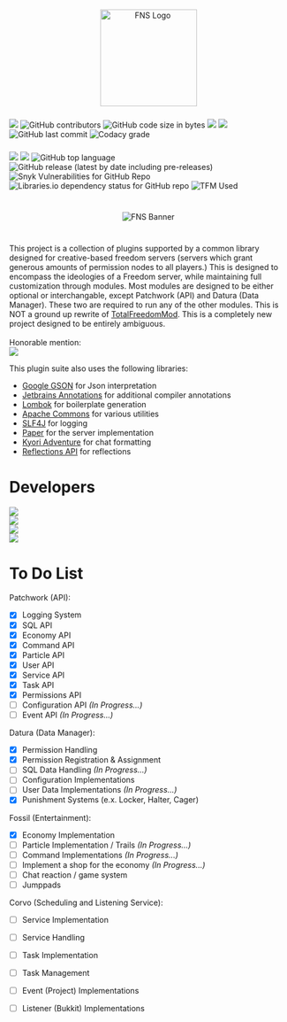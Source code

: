 [Google GSON]: https://github.com/google/gson "Google GSON"

[Jetbrains Annotations]: https://github.com/JetBrains/JetBrains.Annotations "JetBrains Annotations"

[Lombok]: https://github.com/projectlombok/lombok "Lombok"

[Apache Commons]: https://github.com/apache/commons-lang "Apache Commons"

[SLF4J]: https://github.com/qos-ch/slf4j "SLF4J"

[Paper]: https://github.com/PaperMC/Paper "Paper"

[Kyori Adventure]: https://github.com/KyoriPowered/adventure "Kyori Adventure"

[Reflections API]: https://github.com/ronmamo/reflections "Reflections API"

[TotalFreedomMod]: https://github.com/AtlasMediaGroup/TotalFreedomMod "TotalFreedomMod"

#####

<p align="center">
  <img src="https://simplexdev.app/images/fns-content/fnslogo-icon.png" width=175 height=175 alt="FNS Logo">
</p>

###

[<img src="https://img.shields.io/static/v1?label=%20&message=Help%20Wanted&color=red&style=for-the-badge">](https://discord.gg/4PdtmrVNRx)
![GitHub contributors](https://img.shields.io/github/contributors/AtlasMediaGroup/Freedom-Network-Suite?style=for-the-badge)
![GitHub code size in bytes](https://img.shields.io/github/languages/code-size/AtlasMediaGroup/Freedom-Network-Suite?style=for-the-badge)
[<img src="https://img.shields.io/github/issues/AtlasMediaGroup/Freedom-Network-Suite?style=for-the-badge">](https://github.com/AtlasMediaGroup/Freedom-Network-Suite/issues)
[<img src="https://img.shields.io/github/issues-pr/AtlasMediaGroup/Freedom-Network-Suite?style=for-the-badge">](https://github.com/AtlasMediaGroup/Freedom-Network-Suite/pulls)
![GitHub last commit](https://img.shields.io/github/last-commit/AtlasMediaGroup/Freedom-Network-Suite?style=for-the-badge)
![Codacy grade](https://img.shields.io/codacy/grade/176b8003312c4602afb9be7706aef146?style=for-the-badge)

###

[<img src="https://img.shields.io/static/v1?label=Roadmap&message=Google%20Docs&color=4285F4&style=for-the-badge&logo=googledrive">](https://docs.google.com/document/d/197fwNo076RsCiPW6e6QWaGEzTGnDcRuf5FBA6lNeiPE)
[<img src="https://img.shields.io/github/license/AtlasMediaGroup/Freedom-Network-Suite?style=for-the-badge">](https://github.com/AtlasMediaGroup/Freedom-Network-Suite/blob/kitchen-sink/LICENSE.md)
![GitHub top language](https://img.shields.io/github/languages/top/AtlasMediaGroup/Freedom-Network-Suite?style=for-the-badge&logo=github)
![GitHub release (latest by date including pre-releases)](https://img.shields.io/github/v/release/AtlasMediaGroup/Freedom-Network-Suite?include_prereleases&style=for-the-badge&logo=github)
![Snyk Vulnerabilities for GitHub Repo](https://img.shields.io/snyk/vulnerabilities/github/AtlasMediaGroup/Freedom-Network-Suite?style=for-the-badge)
![Libraries.io dependency status for GitHub repo](https://img.shields.io/librariesio/github/AtlasMediaGroup/Freedom-Network-Suite?style=for-the-badge)
![TFM Used](https://img.shields.io/static/v1?label=TFM%20Code%20Used&message=0%25&color=red&style=for-the-badge&logo=tensorflow)

#

<p align="center">
  <img src="https://simplexdev.app/images/fns-content/fnslogo.png" alt="FNS Banner">
</p>

#

This project is a collection of plugins supported by a common library designed for creative-based freedom servers (servers which grant generous amounts of permission nodes to all players.)
This is designed to encompass the ideologies of a Freedom server, while maintaining full customization through modules.
Most modules are designed to be either optional or interchangable, except Patchwork (API) and Datura (Data Manager). These two are required to run any of the other modules.
This is NOT a ground up rewrite of [TotalFreedomMod]. This is a completely new project designed to be entirely ambiguous.
<br>
<br>
Honorable mention:
<br>
[<img src="https://img.shields.io/static/v1?label=Plex&message=A%20New%20Freedom%20Plugin&color=4285F4&style=flat-square&logo=plex)">](https://github.com/plexusorg/Plex)

This plugin suite also uses the following libraries:

- [Google GSON] for Json interpretation
- [Jetbrains Annotations] for additional compiler annotations
- [Lombok] for boilerplate generation
- [Apache Commons] for various utilities
- [SLF4J] for logging
- [Paper] for the server implementation
- [Kyori Adventure] for chat formatting
- [Reflections API] for reflections

# Developers

[<img src="https://img.shields.io/static/v1?label=Developer&message=Patches&color=blueviolet&style=for-the-badge&logo=intellijidea">](https://github.com/Paldiu)
<br />
[<img src="https://img.shields.io/static/v1?label=Developer&message=Video&color=blueviolet&style=for-the-badge&logo=intellijidea">](https://github.com/VideoGameSmash12)
<br />
[<img src="https://img.shields.io/static/v1?label=Developer&message=Allink&color=blueviolet&style=for-the-badge&logo=intellijidea">](https://github.com/allinkdev)
<br />
[<img src="https://img.shields.io/static/v1?label=Developer&message=EnZaXD&color=blueviolet&style=for-the-badge&logo=intellijidea">](https://github.com/FlorianMichael)

# To Do List

Patchwork (API):

- [x] Logging System
- [x] SQL API
- [x] Economy API
- [x] Command API
- [x] Particle API
- [x] User API
- [x] Service API
- [x] Task API
- [x] Permissions API
- [ ] Configuration API *(In Progress...)*
- [ ] Event API *(In Progress...)*

Datura (Data Manager):

- [x] Permission Handling
- [x] Permission Registration & Assignment
- [ ] SQL Data Handling *(In Progress...)*
- [ ] Configuration Implementations
- [ ] User Data Implementations *(In Progress...)*
- [x] Punishment Systems (e.x. Locker, Halter, Cager)

Fossil (Entertainment):

- [x] Economy Implementation
- [ ] Particle Implementation / Trails *(In Progress...)*
- [ ] Command Implementations *(In Progress...)*
- [ ] Implement a shop for the economy *(In Progress...)*
- [ ] Chat reaction / game system
- [ ] Jumppads

Corvo (Scheduling and Listening Service):

- [ ] Service Implementation
- [ ] Service Handling
- [ ] Task Implementation
- [ ] Task Management
- [ ] Event (Project) Implementations
- [ ] Listener (Bukkit) Implementations

